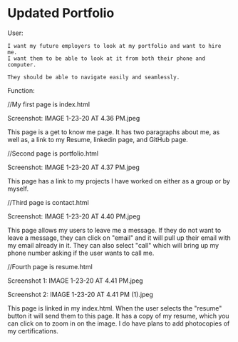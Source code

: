 # Updated Portfolio

User: 

    I want my future employers to look at my portfolio and want to hire me. 
    I want them to be able to look at it from both their phone and computer.

    They should be able to navigate easily and seamlessly.

Function: 

//My first page is index.html

Screenshot: IMAGE 1-23-20 AT 4.36 PM.jpeg

This page is a get to know me page. It has two paragraphs about me, as well as, a link to my 
Resume, linkedin page, and GitHub page. 

//Second page is portfolio.html

Screenshot: IMAGE 1-23-20 AT 4.37 PM.jpeg

This page has a link to my projects I have worked on either as a group or by myself. 

//Third page is contact.html

Screenshot: IMAGE 1-23-20 AT 4.40 PM.jpeg

This page allows my users to leave me a message. If they do not want to leave a message, they can click on 
"email" and it will pull up their email with my email already in it. They can also select "call" which will bring up 
my phone number asking if the user wants to call me.

//Fourth page is resume.html

Screenshot 1: IMAGE 1-23-20 AT 4.41 PM.jpeg

Screenshot 2: IMAGE 1-23-20 AT 4.41 PM (1).jpeg

This page is linked in my index.html. When the user selects the "resume" button it will send them to this page.
It has a copy of my resume, which you can click on to zoom in on the image. I do have plans to add photocopies of my certifications. 
